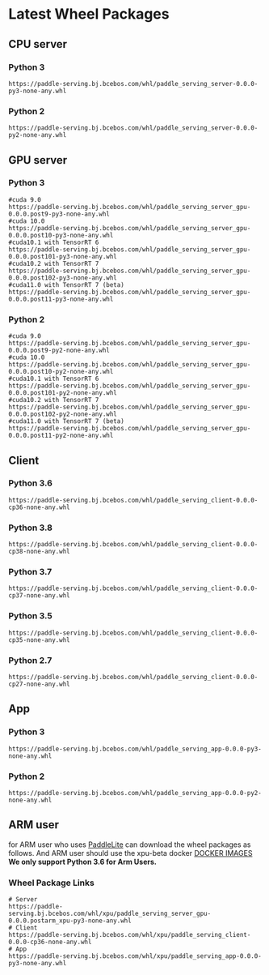 # Latest Wheel Packages

## CPU server
### Python 3
```
https://paddle-serving.bj.bcebos.com/whl/paddle_serving_server-0.0.0-py3-none-any.whl
```

### Python 2
```
https://paddle-serving.bj.bcebos.com/whl/paddle_serving_server-0.0.0-py2-none-any.whl
```

## GPU server
### Python 3
```
#cuda 9.0
https://paddle-serving.bj.bcebos.com/whl/paddle_serving_server_gpu-0.0.0.post9-py3-none-any.whl
#cuda 10.0
https://paddle-serving.bj.bcebos.com/whl/paddle_serving_server_gpu-0.0.0.post10-py3-none-any.whl
#cuda10.1 with TensorRT 6
https://paddle-serving.bj.bcebos.com/whl/paddle_serving_server_gpu-0.0.0.post101-py3-none-any.whl
#cuda10.2 with TensorRT 7
https://paddle-serving.bj.bcebos.com/whl/paddle_serving_server_gpu-0.0.0.post102-py3-none-any.whl
#cuda11.0 with TensorRT 7 (beta)
https://paddle-serving.bj.bcebos.com/whl/paddle_serving_server_gpu-0.0.0.post11-py3-none-any.whl
```
### Python 2
```
#cuda 9.0
https://paddle-serving.bj.bcebos.com/whl/paddle_serving_server_gpu-0.0.0.post9-py2-none-any.whl
#cuda 10.0
https://paddle-serving.bj.bcebos.com/whl/paddle_serving_server_gpu-0.0.0.post10-py2-none-any.whl
#cuda10.1 with TensorRT 6
https://paddle-serving.bj.bcebos.com/whl/paddle_serving_server_gpu-0.0.0.post101-py2-none-any.whl
#cuda10.2 with TensorRT 7
https://paddle-serving.bj.bcebos.com/whl/paddle_serving_server_gpu-0.0.0.post102-py2-none-any.whl
#cuda11.0 with TensorRT 7 (beta)
https://paddle-serving.bj.bcebos.com/whl/paddle_serving_server_gpu-0.0.0.post11-py2-none-any.whl
```

## Client

### Python 3.6
```
https://paddle-serving.bj.bcebos.com/whl/paddle_serving_client-0.0.0-cp36-none-any.whl
```
### Python 3.8
```
https://paddle-serving.bj.bcebos.com/whl/paddle_serving_client-0.0.0-cp38-none-any.whl
```
### Python 3.7
```
https://paddle-serving.bj.bcebos.com/whl/paddle_serving_client-0.0.0-cp37-none-any.whl
```
### Python 3.5
```
https://paddle-serving.bj.bcebos.com/whl/paddle_serving_client-0.0.0-cp35-none-any.whl
```
### Python 2.7
```
https://paddle-serving.bj.bcebos.com/whl/paddle_serving_client-0.0.0-cp27-none-any.whl
```


## App
### Python 3
```
https://paddle-serving.bj.bcebos.com/whl/paddle_serving_app-0.0.0-py3-none-any.whl
```

### Python 2
```
https://paddle-serving.bj.bcebos.com/whl/paddle_serving_app-0.0.0-py2-none-any.whl
```

## ARM user
for ARM user who uses [PaddleLite](https://github.com/PaddlePaddle/PaddleLite) can download the wheel packages as follows. And ARM user should use the xpu-beta docker [DOCKER IMAGES](./DOCKER_IMAGES.md) 
**We only support Python 3.6 for Arm Users.**

### Wheel Package Links
```
# Server 
https://paddle-serving.bj.bcebos.com/whl/xpu/paddle_serving_server_gpu-0.0.0.postarm_xpu-py3-none-any.whl
# Client
https://paddle-serving.bj.bcebos.com/whl/xpu/paddle_serving_client-0.0.0-cp36-none-any.whl 
# App
https://paddle-serving.bj.bcebos.com/whl/xpu/paddle_serving_app-0.0.0-py3-none-any.whl 
```
